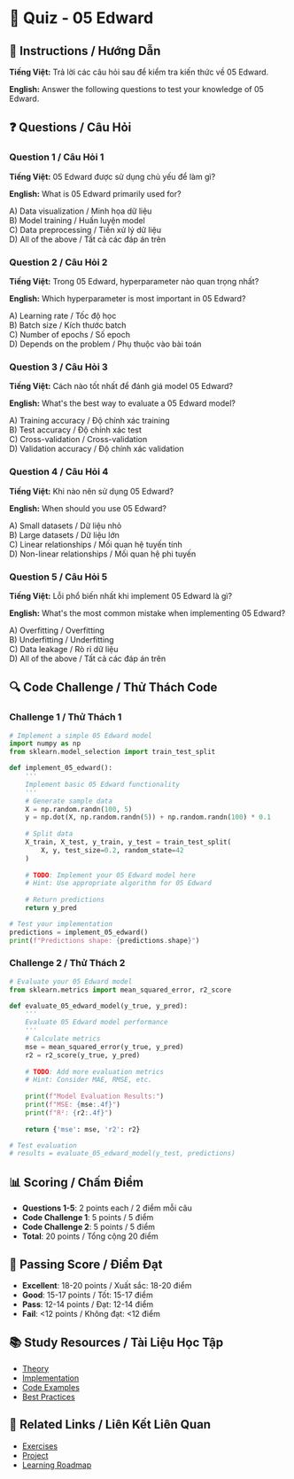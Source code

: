 # 🧠 Quiz - 05 Edward

## 📝 Instructions / Hướng Dẫn

**Tiếng Việt:** Trả lời các câu hỏi sau để kiểm tra kiến thức về 05 Edward.

**English:** Answer the following questions to test your knowledge of 05 Edward.

## ❓ Questions / Câu Hỏi

### Question 1 / Câu Hỏi 1
**Tiếng Việt:** 05 Edward được sử dụng chủ yếu để làm gì?

**English:** What is 05 Edward primarily used for?

A) Data visualization / Minh họa dữ liệu  
B) Model training / Huấn luyện model  
C) Data preprocessing / Tiền xử lý dữ liệu  
D) All of the above / Tất cả các đáp án trên

### Question 2 / Câu Hỏi 2
**Tiếng Việt:** Trong 05 Edward, hyperparameter nào quan trọng nhất?

**English:** Which hyperparameter is most important in 05 Edward?

A) Learning rate / Tốc độ học  
B) Batch size / Kích thước batch  
C) Number of epochs / Số epoch  
D) Depends on the problem / Phụ thuộc vào bài toán

### Question 3 / Câu Hỏi 3
**Tiếng Việt:** Cách nào tốt nhất để đánh giá model 05 Edward?

**English:** What's the best way to evaluate a 05 Edward model?

A) Training accuracy / Độ chính xác training  
B) Test accuracy / Độ chính xác test  
C) Cross-validation / Cross-validation  
D) Validation accuracy / Độ chính xác validation

### Question 4 / Câu Hỏi 4
**Tiếng Việt:** Khi nào nên sử dụng 05 Edward?

**English:** When should you use 05 Edward?

A) Small datasets / Dữ liệu nhỏ  
B) Large datasets / Dữ liệu lớn  
C) Linear relationships / Mối quan hệ tuyến tính  
D) Non-linear relationships / Mối quan hệ phi tuyến

### Question 5 / Câu Hỏi 5
**Tiếng Việt:** Lỗi phổ biến nhất khi implement 05 Edward là gì?

**English:** What's the most common mistake when implementing 05 Edward?

A) Overfitting / Overfitting  
B) Underfitting / Underfitting  
C) Data leakage / Rò rỉ dữ liệu  
D) All of the above / Tất cả các đáp án trên

## 🔍 Code Challenge / Thử Thách Code

### Challenge 1 / Thử Thách 1
```python
# Implement a simple 05 Edward model
import numpy as np
from sklearn.model_selection import train_test_split

def implement_05_edward():
    '''
    Implement basic 05 Edward functionality
    '''
    # Generate sample data
    X = np.random.randn(100, 5)
    y = np.dot(X, np.random.randn(5)) + np.random.randn(100) * 0.1
    
    # Split data
    X_train, X_test, y_train, y_test = train_test_split(
        X, y, test_size=0.2, random_state=42
    )
    
    # TODO: Implement your 05 Edward model here
    # Hint: Use appropriate algorithm for 05 Edward
    
    # Return predictions
    return y_pred

# Test your implementation
predictions = implement_05_edward()
print(f"Predictions shape: {predictions.shape}")
```

### Challenge 2 / Thử Thách 2
```python
# Evaluate your 05 Edward model
from sklearn.metrics import mean_squared_error, r2_score

def evaluate_05_edward_model(y_true, y_pred):
    '''
    Evaluate 05 Edward model performance
    '''
    # Calculate metrics
    mse = mean_squared_error(y_true, y_pred)
    r2 = r2_score(y_true, y_pred)
    
    # TODO: Add more evaluation metrics
    # Hint: Consider MAE, RMSE, etc.
    
    print(f"Model Evaluation Results:")
    print(f"MSE: {mse:.4f}")
    print(f"R²: {r2:.4f}")
    
    return {'mse': mse, 'r2': r2}

# Test evaluation
# results = evaluate_05_edward_model(y_test, predictions)
```

## 📊 Scoring / Chấm Điểm

- **Questions 1-5**: 2 points each / 2 điểm mỗi câu
- **Code Challenge 1**: 5 points / 5 điểm
- **Code Challenge 2**: 5 points / 5 điểm
- **Total**: 20 points / Tổng cộng 20 điểm

## 🎯 Passing Score / Điểm Đạt

- **Excellent**: 18-20 points / Xuất sắc: 18-20 điểm
- **Good**: 15-17 points / Tốt: 15-17 điểm  
- **Pass**: 12-14 points / Đạt: 12-14 điểm
- **Fail**: <12 points / Không đạt: <12 điểm

## 📚 Study Resources / Tài Liệu Học Tập

- [Theory](./THEORY_05_edward.md)
- [Implementation](./IMPLEMENTATION_05_edward.md)
- [Code Examples](./CODE_EXAMPLES_05_edward.md)
- [Best Practices](./BEST_PRACTICES_05_edward.md)

## 🔗 Related Links / Liên Kết Liên Quan

- [Exercises](./EXERCISES_05_edward.md)
- [Project](./PROJECT_05_edward.md)
- [Learning Roadmap](./LEARNING_ROADMAP_05_edward.md)
